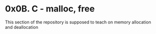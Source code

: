 # 0x0B. C - malloc, free
This section of the repository is supposed to teach on memory allocation and deallocation
